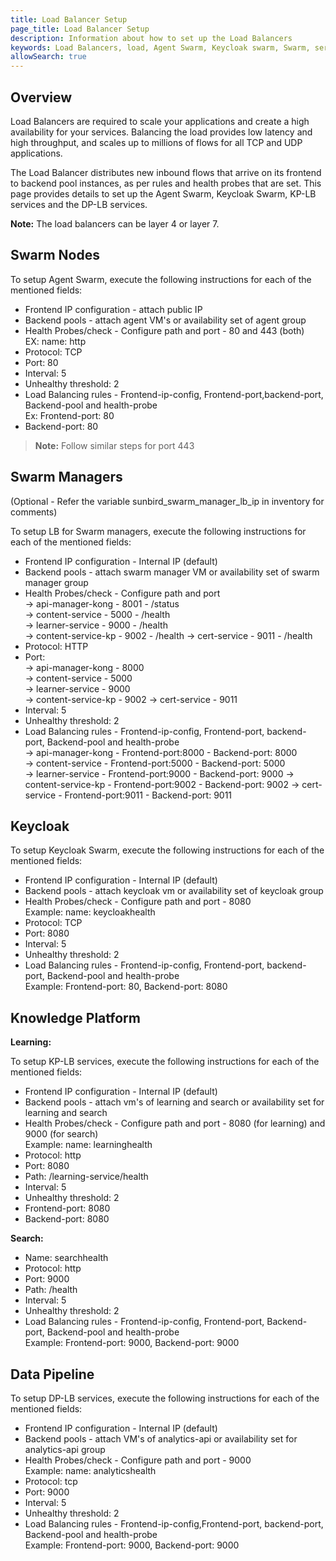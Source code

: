 ```yaml
---
title: Load Balancer Setup
page_title: Load Balancer Setup
description: Information about how to set up the Load Balancers
keywords: Load Balancers, load, Agent Swarm, Keycloak swarm, Swarm, services, KP-LB Services, DP-LB Services, setup
allowSearch: true
---
```


## Overview

Load Balancers are required to scale your applications and create a high availability for your services. Balancing the load provides
low latency and high throughput, and scales up to millions of flows for all TCP and UDP applications.

The Load Balancer distributes new inbound flows that arrive on its frontend to backend pool instances, as per rules and health probes that are set. This page provides details to set up the Agent Swarm, Keycloak Swarm, KP-LB services and the DP-LB services.

**Note:** The load balancers can be layer 4 or layer 7.

## Swarm Nodes

To setup Agent Swarm, execute the following instructions for each of the mentioned fields: 

- Frontend IP configuration - attach public IP
- Backend pools - attach agent VM's or availability set of agent group
- Health Probes/check - Configure path and port - 80 and 443 (both)  
EX: name: http 
- Protocol: TCP   
- Port: 80  
- Interval: 5  
- Unhealthy threshold: 2  
- Load Balancing rules - Frontend-ip-config, Frontend-port,backend-port, Backend-pool and health-probe    
Ex: Frontend-port: 80
- Backend-port: 80


> **Note:** Follow similar steps for port 443

## Swarm Managers
(Optional - Refer the variable sunbird_swarm_manager_lb_ip in inventory for comments)


To setup LB for Swarm managers, execute the following instructions for each of the mentioned fields: 
- Frontend IP configuration - Internal IP (default)
- Backend pools - attach swarm manager VM or availability set of swarm manager group
- Health Probes/check - Configure path and port   
       ->   api-manager-kong    - 8001 - /status    
       ->   content-service     - 5000 - /health   
       ->   learner-service     - 9000 - /health  
       ->   content-service-kp  - 9002 - /health
       ->   cert-service        - 9011 - /health 
- Protocol: HTTP
- Port:    
       ->   api-manager-kong   - 8000   
       ->   content-service    - 5000   
       ->   learner-service    - 9000   
       ->   content-service-kp - 9002
       ->   cert-service       - 9011
- Interval: 5 
- Unhealthy threshold: 2  
- Load Balancing rules - Frontend-ip-config, Frontend-port, backend-port, Backend-pool and health-probe   
       ->   api-manager-kong   - Frontend-port:8000 - Backend-port: 8000    
       ->   content-service    - Frontend-port:5000 - Backend-port: 5000    
       ->   learner-service    - Frontend-port:9000 - Backend-port: 9000
       ->   content-service-kp - Frontend-port:9002 - Backend-port: 9002
       ->   cert-service       - Frontend-port:9011 - Backend-port: 9011

## Keycloak

To setup Keycloak Swarm, execute the following instructions for each of the mentioned fields:  
- Frontend IP configuration - Internal IP (default)
- Backend pools - attach keycloak vm or availability set of keycloak group
- Health Probes/check - Configure path and port - 8080  
    Example: name: keycloakhealth 
- Protocol: TCP 
- Port: 8080 
- Interval: 5 
- Unhealthy threshold: 2
- Load Balancing rules - Frontend-ip-config, Frontend-port, backend-port, Backend-pool and health-probe  
    Example: Frontend-port: 80, Backend-port: 8080


## Knowledge Platform 

**Learning:**

To setup KP-LB services, execute the following instructions for each of the mentioned fields: 
- Frontend IP configuration - Internal IP (default)
- Backend pools - attach vm's of learning and search or availability set for learning and search
- Health Probes/check - Configure path and port - 8080 (for learning) and 9000 (for search)  
    Example: name: learninghealth 
- Protocol: http 
- Port: 8080 
- Path: /learning-service/health
- Interval: 5 
- Unhealthy threshold: 2
- Frontend-port: 8080
- Backend-port: 8080


**Search:**

- Name: searchhealth 
- Protocol: http 
- Port: 9000 
- Path: /health 
- Interval: 5 
- Unhealthy threshold: 2
- Load Balancing rules - Frontend-ip-config, Frontend-port, Backend-port, Backend-pool and health-probe  
    Example: Frontend-port: 9000, Backend-port: 9000


## Data Pipeline

To setup DP-LB services, execute the following instructions for each of the mentioned fields: 

- Frontend IP configuration - Internal IP (default)
- Backend pools - attach VM's of analytics-api or availability set for analytics-api group
- Health Probes/check - Configure path and port - 9000  
    Example: name: analyticshealth 
- Protocol: tcp 
- Port: 9000 
- Interval: 5 
- Unhealthy threshold: 2
- Load Balancing rules - Frontend-ip-config,Frontend-port, backend-port, Backend-pool and health-probe  
Example: Frontend-port: 9000, Backend-port: 9000  
